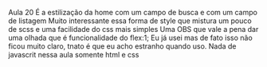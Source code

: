 Aula 20
É a estilização da home com um campo de busca e com um campo de listagem
Muito interessante essa forma de style que mistura um pouco de scss e uma facilidade do css mais simples
Uma OBS que vale a pena dar uma olhada que é funcionalidade do flex:1; Eu já usei mas de fato isso não ficou muito claro, tnato é que eu acho estranho quando uso. Nada de javascrit nessa aula somente html e css